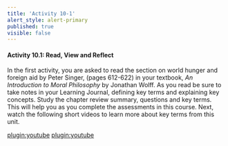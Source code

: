 ```yaml
---
title: 'Activity 10-1'
alert_style: alert-primary
published: true
visible: false
---
```

#### Activity 10.1: Read, View and Reflect
In the first activity, you are asked to read the section on world hunger and foreign aid by Peter Singer, (pages 612-622) in your textbook, *An Introduction to Moral Philosophy* by Jonathan Wolff. As you read be sure to take notes in your Learning Journal, defining key terms and explaining key concepts. Study the chapter review summary, questions and key terms. This will help you as you complete the assessments in this course.
Next, watch the following short videos to learn more about key terms from this unit.

[plugin:youtube](https://www.youtube.com/watch?v=DUH6G_inwZM) 
[plugin:youtube](https://www.youtube.com/watch?v=6AkvEAbCC4w)
